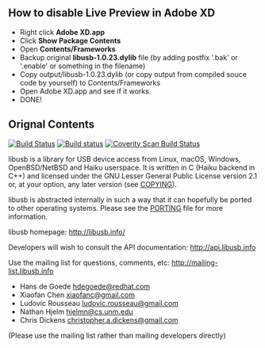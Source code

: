 ## How to disable Live Preview in Adobe XD
- Right click **Adobe XD.app**
- Click **Show Package Contents**
- Open **Contents/Frameworks**
- Backup original **libusb-1.0.23.dylib** file (by adding postfix '.bak' or '.enable' or something in the filename)
- Copy output/libusb-1.0.23.dylib (or copy output from compiled souce code by yourself) to Contents/Frameworks
- Open Adobe XD.app and see if it works.
- DONE!

## Orignal Contents
[![Build Status](https://travis-ci.org/libusb/libusb.svg?branch=master)](https://travis-ci.org/libusb/libusb)
[![Build status](https://ci.appveyor.com/api/projects/status/xvrfam94jii4a6lw?svg=true)](https://ci.appveyor.com/project/LudovicRousseau/libusb)
[![Coverity Scan Build Status](https://scan.coverity.com/projects/2180/badge.svg)](https://scan.coverity.com/projects/libusb-libusb)

libusb is a library for USB device access from Linux, macOS,
Windows, OpenBSD/NetBSD and Haiku userspace.
It is written in C (Haiku backend in C++) and licensed under the GNU
Lesser General Public License version 2.1 or, at your option, any later
version (see [COPYING](COPYING)).

libusb is abstracted internally in such a way that it can hopefully
be ported to other operating systems. Please see the [PORTING](PORTING)
file for more information.

libusb homepage:
http://libusb.info/

Developers will wish to consult the API documentation:
http://api.libusb.info

Use the mailing list for questions, comments, etc:
http://mailing-list.libusb.info

- Hans de Goede <hdegoede@redhat.com>
- Xiaofan Chen <xiaofanc@gmail.com>
- Ludovic Rousseau <ludovic.rousseau@gmail.com>
- Nathan Hjelm <hjelmn@cs.unm.edu>
- Chris Dickens <christopher.a.dickens@gmail.com>

(Please use the mailing list rather than mailing developers directly)
